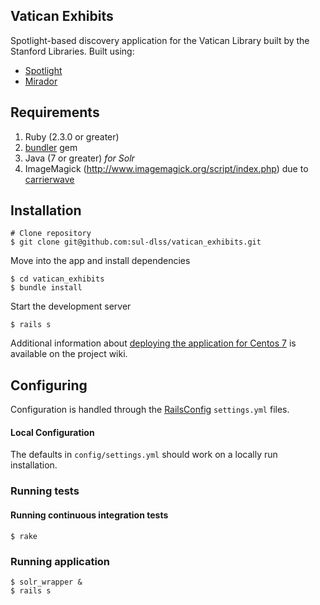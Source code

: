 ## Vatican Exhibits

Spotlight-based discovery application for the Vatican Library built by the Stanford Libraries. Built using:

* [Spotlight](https://github.com/projectblacklight/spotlight)
* [Mirador](https://github.com/projectmirador)


## Requirements

1. Ruby (2.3.0 or greater)
2. [bundler](http://bundler.io/) gem
3. Java (7 or greater) *for Solr*
4. ImageMagick (http://www.imagemagick.org/script/index.php) due to [carrierwave](https://github.com/carrierwaveuploader/carrierwave#adding-versions)

## Installation

```
# Clone repository
$ git clone git@github.com:sul-dlss/vatican_exhibits.git
```

Move into the app and install dependencies

    $ cd vatican_exhibits
    $ bundle install

Start the development server

    $ rails s


Additional information about [deploying the application for Centos 7](https://github.com/sul-dlss/vatican_exhibits/wiki/Installing-Spotlight-for-Centos-7) is available on the project wiki.


## Configuring

Configuration is handled through the [RailsConfig](/railsconfig/config) `settings.yml` files.

#### Local Configuration

The defaults in `config/settings.yml` should work on a locally run installation.

### Running tests

#### Running continuous integration tests
```
$ rake
```

### Running application
```
$ solr_wrapper &
$ rails s
```
